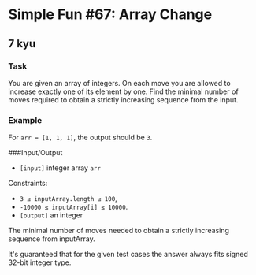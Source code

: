 # Simple Fun #67: Array Change
## 7 kyu

### Task

You are given an array of integers. On each move you are allowed to increase exactly one of its element by one. Find the minimal number of moves required to obtain a strictly increasing sequence from the input.

### Example

For `arr = [1, 1, 1]`, the output should be `3`.

###Input/Output

- `[input]` integer array `arr`

Constraints:
- `3 ≤ inputArray.length ≤ 100`,
- `-10000 ≤ inputArray[i] ≤ 10000`.
- `[output]` an integer

The minimal number of moves needed to obtain a strictly increasing sequence from inputArray.

It's guaranteed that for the given test cases the answer always fits signed 32-bit integer type.

